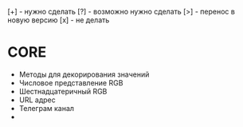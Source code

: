 [+] - нужно сделать
[?] - возможно нужно сделать
[>] - перенос в новую версию
[x] - не делать

# CORE
* Методы для декорирования значений
* Числовое представление RGB
* Шестнадцатеричный RGB
* URL адрес
* Телеграм канал
* 

